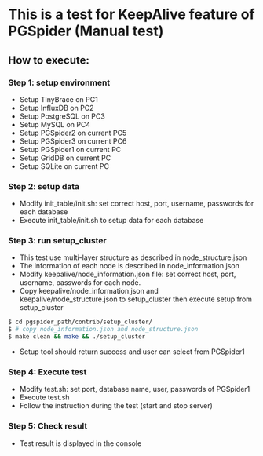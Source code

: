 # This is a test for KeepAlive feature of PGSpider (Manual test)
## How to execute:
### Step 1: setup environment
 - Setup TinyBrace on PC1
 - Setup InfluxDB on PC2
 - Setup PostgreSQL on PC3
 - Setup MySQL on PC4
 - Setup PGSpider2 on current PC5
 - Setup PGSpider3 on current PC6
 - Setup PGSpider1 on current PC
 - Setup GridDB on current PC
 - Setup SQLite on current PC
### Step 2: setup data
 - Modify init_table/init.sh: set correct host, port, username, passwords for each database
 - Execute init_table/init.sh to setup data for each database
### Step 3: run setup_cluster
 - This test use multi-layer structure as described in node_structure.json
 - The information of each node is described in node_information.json
 - Modify keepalive/node_information.json file: set correct host, port, username, passwords for each node.
 - Copy keepalive/node_information.json and keepalive/node_structure.json to setup_cluster then execute setup from setup_cluster
 ```sh
$ cd pgspider_path/contrib/setup_cluster/
$ # copy node_information.json and node_structure.json
$ make clean && make && ./setup_cluster
 ```
 - Setup tool should return success and user can select from PGSpider1
### Step 4: Execute test
 - Modify test.sh: set port, database name, user, passwords of PGSpider1
 - Execute test.sh
 - Follow the instruction during the test (start and stop server)
### Step 5: Check result
 - Test result is displayed in the console